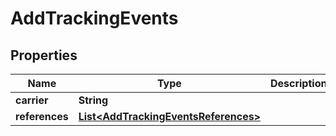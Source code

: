 

# AddTrackingEvents

## Properties

Name | Type | Description | Notes
------------ | ------------- | ------------- | -------------
**carrier** | **String** |  |  [optional]
**references** | [**List&lt;AddTrackingEventsReferences&gt;**](AddTrackingEventsReferences.md) |  |  [optional]



